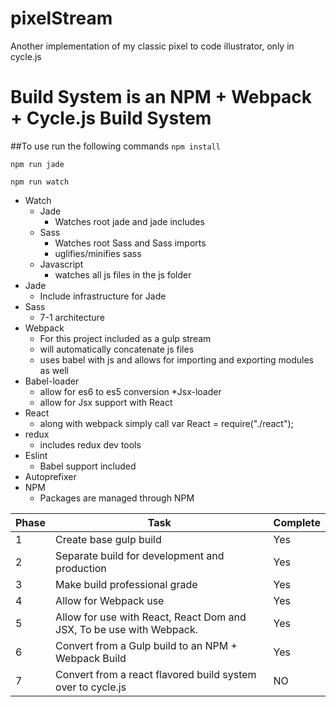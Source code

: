 # pixelStream
Another implementation of my classic pixel to code illustrator, only in cycle.js

# Build System is an NPM + Webpack + Cycle.js Build System

##To use run the following commands
``npm install``

``npm run jade``

``npm run watch``

* Watch
  * Jade
    * Watches root jade and jade includes
  * Sass
    * Watches root Sass and Sass imports
    * uglifies/minifies sass
  * Javascript
    * watches all js files in the js folder
* Jade
  * Include infrastructure for Jade
* Sass
  * 7-1 architecture
* Webpack
  * For this project included as a gulp stream
  * will automatically concatenate js files
  * uses babel with js and allows for importing and exporting modules as well
* Babel-loader
  * allow for es6 to es5 conversion
*Jsx-loader
  * allow for Jsx support with React
* React
  * along with webpack simply call var React = require("./react");
* redux
  * includes redux dev tools  
* Eslint
    * Babel support included
* Autoprefixer
* NPM
  * Packages are managed through NPM

| Phase  | Task                                                                 | Complete |
|--------|----------------------------------------------------------------------|----------|
| 1      | Create base gulp build                                               | Yes      |
| 2      | Separate build for development and production                        | Yes      |
| 3      | Make build professional grade                                        | Yes      |
| 4      | Allow for Webpack use                                                | Yes      |
| 5      | Allow for use with React, React Dom and JSX, To be use with Webpack. | Yes      |
| 6      | Convert from a Gulp build to an NPM + Webpack Build                  | Yes      |
| 7      | Convert from a react flavored build system over to cycle.js          | NO       |
